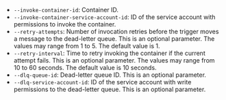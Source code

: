* `--invoke-container-id`: Container ID.
* `--invoke-container-service-account-id`: ID of the service account with permissions to invoke the container.
* `--retry-attempts`: Number of invocation retries before the trigger moves a message to the dead-letter queue. This is an optional parameter. The values may range from 1 to 5. The default value is 1.
* `--retry-interval`: Time to retry invoking the container if the current attempt fails. This is an optional parameter. The values may range from 10 to 60 seconds. The default value is 10 seconds.
* `--dlq-queue-id`: Dead-letter queue ID. This is an optional parameter.
* `--dlq-service-account-id`: ID of the service account with write permissions to the dead-letter queue. This is an optional parameter.